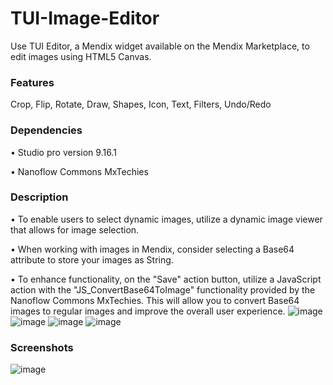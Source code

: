 # TUI-Image-Editor
Use TUI Editor, a Mendix widget available on the Mendix Marketplace, to edit images using HTML5 Canvas.

### Features
   
Crop, Flip, Rotate, Draw, Shapes, Icon, Text, Filters, Undo/Redo

### Dependencies 

•	Studio pro version 9.16.1

•	Nanoflow Commons MxTechies

### Description

•	To enable users to select dynamic images, utilize a dynamic image viewer that allows for image selection.

•	When working with images in Mendix, consider selecting a Base64 attribute to store your images as String.

•	To enhance functionality, on the "Save" action button, utilize a JavaScript action with the "JS_ConvertBase64ToImage" functionality provided by the Nanoflow Commons MxTechies. This will allow you to convert Base64 images to regular images and improve the overall user experience.
![image](https://user-images.githubusercontent.com/126104423/226812677-01dcf9ec-4213-4cc8-b1d2-9222a0e7541d.png)
![image](https://user-images.githubusercontent.com/126104423/226812693-086689f0-24c6-461e-84ac-a3376f437acd.png)
![image](https://user-images.githubusercontent.com/126104423/226812703-c2f9ed0b-104a-4024-8675-ded0de9b2bba.png)
![image](https://user-images.githubusercontent.com/126104423/226812709-2be01759-a7b4-46a7-ad0f-8a377f743a88.png)

### Screenshots

![image](https://user-images.githubusercontent.com/126104423/226812734-0b834ce7-5016-4768-a6a3-4be4ecca3a7d.png)
